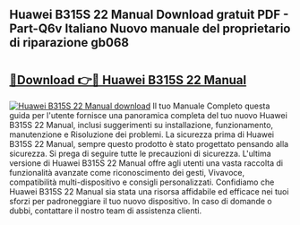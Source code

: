 ## Huawei B315S 22 Manual Download gratuit PDF - Part-Q6v Italiano Nuovo manuale del proprietario di riparazione gb068

# <h2><a href="http://dfd8qbu.blite.top/?on=Huawei+B315S+22+Manual">🔗Download 👉🔴 Huawei B315S 22 Manual</a></h2>

[![Huawei B315S 22 Manual download](https://i.imgur.com/lujVjoI.png)](http://dfd8qbu.blite.top/?on=Huawei+B315S+22+Manual)
Il tuo Manuale Completo questa guida per l'utente fornisce una panoramica completa del tuo nuovo Huawei B315S 22 Manual, inclusi suggerimenti su installazione, funzionamento, manutenzione e Risoluzione dei problemi. La sicurezza prima di Huawei B315S 22 Manual, sempre questo prodotto è stato progettato pensando alla sicurezza. Si prega di seguire tutte le precauzioni di sicurezza. L'ultima versione di Huawei B315S 22 Manual offre agli utenti una vasta raccolta di funzionalità avanzate come riconoscimento dei gesti, Vivavoce, compatibilità multi-dispositivo e consigli personalizzati. Confidiamo che Huawei B315S 22 Manual sia stata una risorsa affidabile ed efficace nei tuoi sforzi per padroneggiare il tuo nuovo dispositivo. In caso di domande o dubbi, contattare il nostro team di assistenza clienti.

